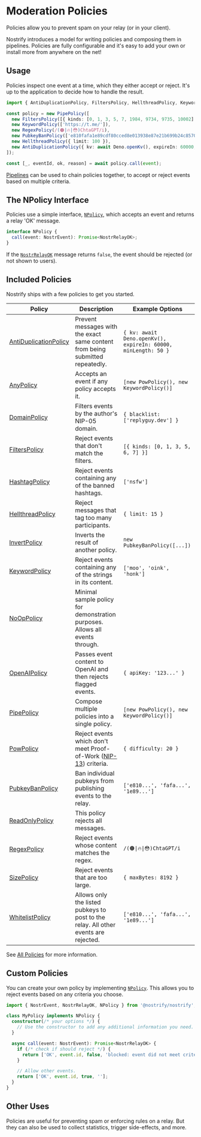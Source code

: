 # Moderation Policies

Policies allow you to prevent spam on your relay (or in your client).

Nostrify introduces a model for writing policies and composing them in pipelines. Policies are fully configurable and it's easy to add your own or install more from anywhere on the net!

## Usage

Policies inspect one event at a time, which they either accept or reject.
It's up to the application to decide how to handle the result.

```ts
import { AntiDuplicationPolicy, FiltersPolicy, HellthreadPolicy, KeywordPolicy, PipePolicy, PowPolicy, RegexPolicy } from '@nostrify/policies';

const policy = new PipePolicy([
  new FiltersPolicy([{ kinds: [0, 1, 3, 5, 7, 1984, 9734, 9735, 10002] }]),
  new KeywordPolicy(['https://t.me/']),
  new RegexPolicy(/(🟠|🔥|😳)ChtaGPT/i),
  new PubkeyBanPolicy(['e810fafa1e89cdf80cced8e013938e87e21b699b24c8570537be92aec4b12c18']),
  new HellthreadPolicy({ limit: 100 }),
  new AntiDuplicationPolicy({ kv: await Deno.openKv(), expireIn: 60000, minLength: 50 }),
]);

const [_, eventId, ok, reason] = await policy.call(event);
```

[Pipelines](/policy/pipe) can be used to chain policies together, to accept or reject events based on multiple criteria.

## The NPolicy Interface

Policies use a simple interface, [`NPolicy`](https://jsr.io/@nostrify/types/doc/~/NPolicy), which accepts an event and returns a relay 'OK' message.

```ts
interface NPolicy {
  call(event: NostrEvent): Promise<NostrRelayOK>;
}
```

If the [`NostrRelayOK`](https://jsr.io/@nostrify/types/doc/~/NostrRelayOK) message returns `false`, the event should be rejected (or not shown to users).

## Included Policies

Nostrify ships with a few policies to get you started.

| Policy                                                     | Description                                                                                                                 | Example Options                                                   |
| ---------------------------------------------------------- | --------------------------------------------------------------------------------------------------------------------------- | ----------------------------------------------------------------- |
| [AntiDuplicationPolicy](/policy/all#antiduplicationpolicy) | Prevent messages with the exact same content from being submitted repeatedly.                                               | `{ kv: await Deno.openKv(), expireIn: 60000, minLength: 50 }`     |
| [AnyPolicy](/policy/all#anypolicy)                         | Accepts an event if any policy accepts it.                                                                                  | `[new PowPolicy(), new KeywordPolicy()]`                          |
| [DomainPolicy](/policy/all#domainpolicy)                   | Filters events by the author's NIP-05 domain.                                                                               | `{ blacklist: ['replyguy.dev'] }`                                 |
| [FiltersPolicy](/policy/all#filterspolicy)                 | Reject events that don't match the filters.                                                                                 | `[{ kinds: [0, 1, 3, 5, 6, 7] }]`                                 |
| [HashtagPolicy](/policy/all#hashtagpolicy)                 | Reject events containing any of the banned hashtags.                                                                        | `['nsfw']`                                                        |
| [HellthreadPolicy](/policy/all#hellthreadpolicy)           | Reject messages that tag too many participants.                                                                             | `{ limit: 15 }`                                                   |
| [InvertPolicy](/policy/all#invertpolicy)                   | Inverts the result of another policy.                                                                                       | `new PubkeyBanPolicy([...])`                                      |
| [KeywordPolicy](/policy/all#keywordpolicy)                 | Reject events containing any of the strings in its content.                                                                 | `['moo', 'oink', 'honk']`                                         |
| [NoOpPolicy](/policy/all#nooppolicy)                       | Minimal sample policy for demonstration purposes. Allows all events through.                                                |                                                                   |
| [OpenAIPolicy](/policy/all#openaipolicy)                   | Passes event content to OpenAI and then rejects flagged events.                                                             | `{ apiKey: '123...' }`                                            |
| [PipePolicy](/policy/all#pipepolicy)                       | Compose multiple policies into a single policy.                                                                             | `[new PowPolicy(), new KeywordPolicy()]`                          |
| [PowPolicy](/policy/all#powpolicy)                         | Reject events which don't meet Proof-of-Work ([NIP-13](https://github.com/nostr-protocol/nips/blob/master/13.md)) criteria. | `{ difficulty: 20 }`                                              |
| [PubkeyBanPolicy](/policy/all#pubkeybanpolicy)             | Ban individual pubkeys from publishing events to the relay.                                                                 | `['e810...', 'fafa...', '1e89...']`                               |
| [ReadOnlyPolicy](/policy/all#readonlypolicy)               | This policy rejects all messages.                                                                                           |                                                                   |
| [RegexPolicy](/policy/all#regexpolicy)                     | Reject events whose content matches the regex.                                                                              | `/(🟠\|🔥\|😳)ChtaGPT/i`                                          |
| [SizePolicy](/policy/all#sizepolicy)                       | Reject events that are too large.                                                                                           | `{ maxBytes: 8192 }`                                  |
| [WhitelistPolicy](/policy/all#whitelistpolicy)             | Allows only the listed pubkeys to post to the relay. All other events are rejected.                                         | `['e810...', 'fafa...', '1e89...']`                               |

See [All Policies](/policy/all) for more information.

## Custom Policies

You can create your own policy by implementing [`NPolicy`](https://jsr.io/@nostrify/types/doc/~/NPolicy). This allows you to reject events based on any criteria you choose.

```ts
import { NostrEvent, NostrRelayOK, NPolicy } from '@nostrify/nostrify';

class MyPolicy implements NPolicy {
  constructor(/* your options */) {
    // Use the constructor to add any additional information you need.
  }

  async call(event: NostrEvent): Promise<NostrRelayOK> {
    if (/* check if should reject */) {
      return ['OK', event.id, false, 'blocked: event did not meet criteria'];
    }

    // Allow other events.
    return ['OK', event.id, true, ''];
  }
}
```

## Other Uses

Policies are useful for preventing spam or enforcing rules on a relay. But they can also be used to collect statistics, trigger side-effects, and more.